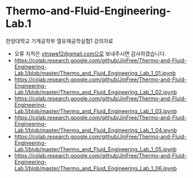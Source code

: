# Thermo-and-Fluid-Engineering-Lab.1
한양대학교 기계공학부 열유체공학실험1 강의자료
* 오류 지적은 ytrqwe12@gmail.com으로 보내주시면 감사하겠습니다.
* https://colab.research.google.com/github/JinFree/Thermo-and-Fluid-Engineering-Lab.1/blob/master/Thermo_and_Fluid_Engineering_Lab_1_01.ipynb
* https://colab.research.google.com/github/JinFree/Thermo-and-Fluid-Engineering-Lab.1/blob/master/Thermo_and_Fluid_Engineering_Lab_1_02.ipynb
* https://colab.research.google.com/github/JinFree/Thermo-and-Fluid-Engineering-Lab.1/blob/master/Thermo_and_Fluid_Engineering_Lab_1_03.ipynb
* https://colab.research.google.com/github/JinFree/Thermo-and-Fluid-Engineering-Lab.1/blob/master/Thermo_and_Fluid_Engineering_Lab_1_04.ipynb
* https://colab.research.google.com/github/JinFree/Thermo-and-Fluid-Engineering-Lab.1/blob/master/Thermo_and_Fluid_Engineering_Lab_1_05.ipynb
* https://colab.research.google.com/github/JinFree/Thermo-and-Fluid-Engineering-Lab.1/blob/master/Thermo_and_Fluid_Engineering_Lab_1_06.ipynb
